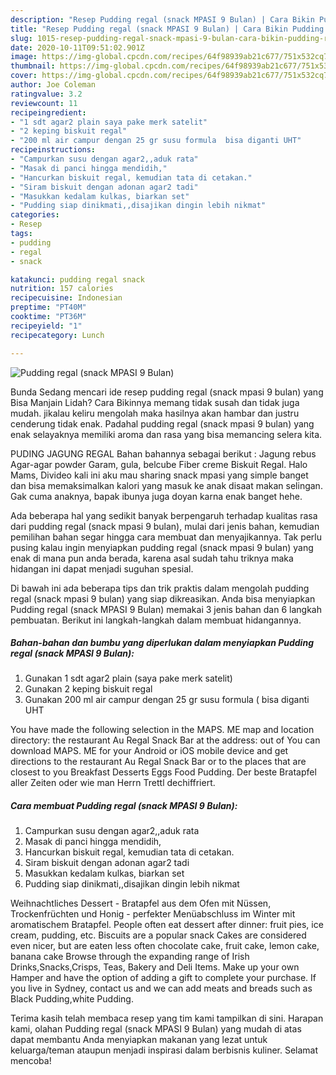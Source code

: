 ```yaml
---
description: "Resep Pudding regal (snack MPASI 9 Bulan) | Cara Bikin Pudding regal (snack MPASI 9 Bulan) Yang Lezat"
title: "Resep Pudding regal (snack MPASI 9 Bulan) | Cara Bikin Pudding regal (snack MPASI 9 Bulan) Yang Lezat"
slug: 1015-resep-pudding-regal-snack-mpasi-9-bulan-cara-bikin-pudding-regal-snack-mpasi-9-bulan-yang-lezat
date: 2020-10-11T09:51:02.901Z
image: https://img-global.cpcdn.com/recipes/64f98939ab21c677/751x532cq70/pudding-regal-snack-mpasi-9-bulan-foto-resep-utama.jpg
thumbnail: https://img-global.cpcdn.com/recipes/64f98939ab21c677/751x532cq70/pudding-regal-snack-mpasi-9-bulan-foto-resep-utama.jpg
cover: https://img-global.cpcdn.com/recipes/64f98939ab21c677/751x532cq70/pudding-regal-snack-mpasi-9-bulan-foto-resep-utama.jpg
author: Joe Coleman
ratingvalue: 3.2
reviewcount: 11
recipeingredient:
- "1 sdt agar2 plain saya pake merk satelit"
- "2 keping biskuit regal"
- "200 ml air campur dengan 25 gr susu formula  bisa diganti UHT"
recipeinstructions:
- "Campurkan susu dengan agar2,,aduk rata"
- "Masak di panci hingga mendidih,"
- "Hancurkan biskuit regal, kemudian tata di cetakan."
- "Siram biskuit dengan adonan agar2 tadi"
- "Masukkan kedalam kulkas, biarkan set"
- "Pudding siap dinikmati,,disajikan dingin lebih nikmat"
categories:
- Resep
tags:
- pudding
- regal
- snack

katakunci: pudding regal snack 
nutrition: 157 calories
recipecuisine: Indonesian
preptime: "PT40M"
cooktime: "PT36M"
recipeyield: "1"
recipecategory: Lunch

---
```



![Pudding regal (snack MPASI 9 Bulan)](https://img-global.cpcdn.com/recipes/64f98939ab21c677/751x532cq70/pudding-regal-snack-mpasi-9-bulan-foto-resep-utama.jpg)

Bunda Sedang mencari ide resep pudding regal (snack mpasi 9 bulan) yang Bisa Manjain Lidah? Cara Bikinnya memang tidak susah dan tidak juga mudah. jikalau keliru mengolah maka hasilnya akan hambar dan justru cenderung tidak enak. Padahal pudding regal (snack mpasi 9 bulan) yang enak selayaknya memiliki aroma dan rasa yang bisa memancing selera kita.

PUDING JAGUNG REGAL Bahan bahannya sebagai berikut : Jagung rebus Agar-agar powder Garam, gula, belcube Fiber creme Biskuit Regal. Halo Mams, Divideo kali ini aku mau sharing snack mpasi yang simple banget dan bisa memaksimalkan kalori yang masuk ke anak disaat makan selingan. Gak cuma anaknya, bapak ibunya juga doyan karna enak banget hehe.

Ada beberapa hal yang sedikit banyak berpengaruh terhadap kualitas rasa dari pudding regal (snack mpasi 9 bulan), mulai dari jenis bahan, kemudian pemilihan bahan segar hingga cara membuat dan menyajikannya. Tak perlu pusing kalau ingin menyiapkan pudding regal (snack mpasi 9 bulan) yang enak di mana pun anda berada, karena asal sudah tahu triknya maka hidangan ini dapat menjadi suguhan spesial.


Di bawah ini ada beberapa tips dan trik praktis dalam mengolah pudding regal (snack mpasi 9 bulan) yang siap dikreasikan. Anda bisa menyiapkan Pudding regal (snack MPASI 9 Bulan) memakai 3 jenis bahan dan 6 langkah pembuatan. Berikut ini langkah-langkah dalam membuat hidangannya.

<!--inarticleads1-->

##### Bahan-bahan dan bumbu yang diperlukan dalam menyiapkan Pudding regal (snack MPASI 9 Bulan):

1. Gunakan 1 sdt agar2 plain (saya pake merk satelit)
1. Gunakan 2 keping biskuit regal
1. Gunakan 200 ml air campur dengan 25 gr susu formula ( bisa diganti UHT


You have made the following selection in the MAPS. ME map and location directory: the restaurant Au Regal Snack Bar at the address: out of You can download MAPS. ME for your Android or iOS mobile device and get directions to the restaurant Au Regal Snack Bar or to the places that are closest to you Breakfast Desserts Eggs Food Pudding. Der beste Bratapfel aller Zeiten oder wie man Herrn Trettl dechiffriert. 

<!--inarticleads2-->

##### Cara membuat Pudding regal (snack MPASI 9 Bulan):

1. Campurkan susu dengan agar2,,aduk rata
1. Masak di panci hingga mendidih,
1. Hancurkan biskuit regal, kemudian tata di cetakan.
1. Siram biskuit dengan adonan agar2 tadi
1. Masukkan kedalam kulkas, biarkan set
1. Pudding siap dinikmati,,disajikan dingin lebih nikmat


Weihnachtliches Dessert - Bratapfel aus dem Ofen mit Nüssen, Trockenfrüchten und Honig - perfekter Menüabschluss im Winter mit aromatischem Bratapfel. People often eat dessert after dinner: fruit pies, ice cream, pudding, etc. Biscuits are a popular snack Cakes are considered even nicer, but are eaten less often chocolate cake, fruit cake, lemon cake, banana cake Browse through the expanding range of Irish Drinks,Snacks,Crisps, Teas, Bakery and Deli Items. Make up your own Hamper and have the option of adding a gift to complete your purchase. If you live in Sydney, contact us and we can add meats and breads such as Black Pudding,white Pudding. 

Terima kasih telah membaca resep yang tim kami tampilkan di sini. Harapan kami, olahan Pudding regal (snack MPASI 9 Bulan) yang mudah di atas dapat membantu Anda menyiapkan makanan yang lezat untuk keluarga/teman ataupun menjadi inspirasi dalam berbisnis kuliner. Selamat mencoba!
